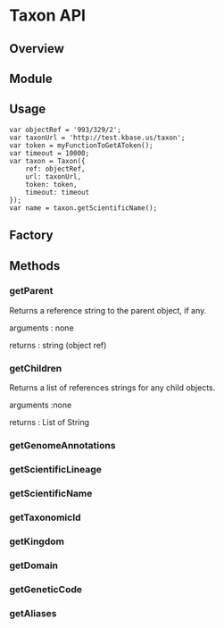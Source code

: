 # Taxon API

## Overview

## Module

## Usage

```
var objectRef = '993/329/2';
var taxonUrl = 'http://test.kbase.us/taxon';
var token = myFunctionToGetAToken();
var timeout = 10000;
var taxon = Taxon({
    ref: objectRef,
    url: taxonUrl,
    token: token,
    timeout: timeout
});
var name = taxon.getScientificName();
```

## Factory

## Methods



### getParent

Returns a reference string to the parent object, if any.

arguments
: none

returns
: string (object ref)

### getChildren

Returns a list of references strings for any child objects.

arguments
:none

returns
: List of String

### getGenomeAnnotations

### getScientificLineage

### getScientificName

### getTaxonomicId

### getKingdom

### getDomain

### getGeneticCode

### getAliases
